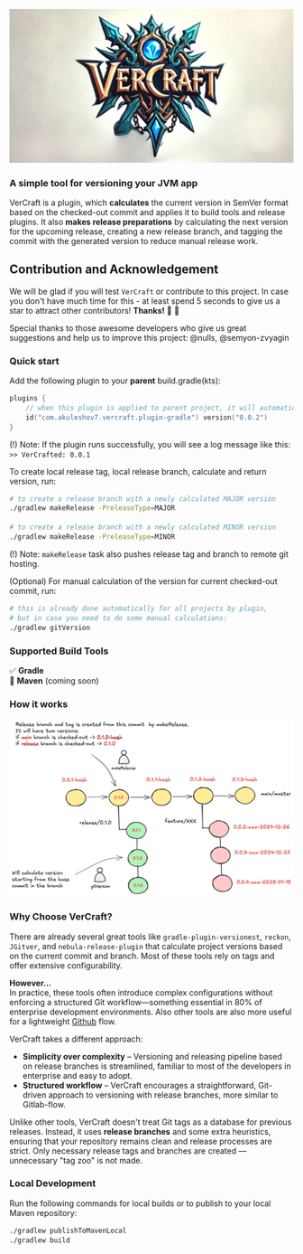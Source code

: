 ![logo.png](docs/logo.png)

### A simple tool for versioning your JVM app

VerCraft is a plugin, which **calculates** the current version in SemVer format based on the checked-out commit and applies it to 
build tools and release plugins. It also **makes release preparations** by calculating the next version for the upcoming release, 
creating a new release branch, and tagging the commit with the generated version to reduce manual release work.

## Contribution and Acknowledgement
We will be glad if you will test `VerCraft` or contribute to this project.
In case you don't have much time for this - at least spend 5 seconds to give us a star to attract other contributors! 
**Thanks!** :pray: :partying_face:

Special thanks to those awesome developers who give us great suggestions and help us to improve this project:
@nulls, @semyon-zvyagin

### Quick start
Add the following plugin to your **parent** build.gradle(kts):
```kotlin
plugins {
    // when this plugin is applied to parent project, it will automatically calculate and set the version of the project
    id("com.akuleshov7.vercraft.plugin-gradle") version("0.0.2")
}
```

(!) Note: If the plugin runs successfully, you will see a log message like this: `>> VerCrafted: 0.0.1`

To create local release tag, local release branch, calculate and return version, run:
```bash
# to create a release branch with a newly calculated MAJOR version
./gradlew makeRelease -PreleaseType=MAJOR

# to create a release branch with a newly calculated MINOR version
./gradlew makeRelease -PreleaseType=MINOR
```

(!) Note: `makeRelease` task also pushes release tag and branch to remote git hosting.

(Optional) For manual calculation of the version for current checked-out commit, run:
```bash
# this is already done automatically for all projects by plugin,
# but in case you need to do some manual calculations:
./gradlew gitVersion
```

### Supported Build Tools
✅ **Gradle** \
🚧 **Maven** (coming soon)


### How it works
![docs/example.png](docs/example.png)

### Why Choose VerCraft?
There are already several great tools like `gradle-plugin-versionest`, `reckon`, `JGitver`, and `nebula-release-plugin` 
that calculate project versions based on the current commit and branch. Most of these tools rely on tags and offer extensive configurability.

**However...**  
In practice, these tools often introduce complex configurations without enforcing 
a structured Git workflow—something essential in 80% of enterprise development environments. 
Also other tools are also more useful for a lightweight [Github](https://docs.github.com/en/get-started/using-github/github-flow) flow.

VerCraft takes a different approach:
- **Simplicity over complexity** – Versioning and releasing pipeline based on release branches
is streamlined, familiar to most of the developers in enterprise and easy to adopt.
- **Structured workflow** – VerCraft encourages a straightforward, Git-driven approach to versioning with 
release branches, more similar to Gitlab-flow.

Unlike other tools, VerCraft doesn't treat Git tags as a database for previous releases. 
Instead, it uses **release branches** and some extra heuristics, ensuring that your repository 
remains clean and release processes are strict. 
Only necessary release tags and branches are created — unnecessary "tag zoo" is not made.

### Local Development
Run the following commands for local builds or to publish to your local Maven repository:
```bash
./gradlew publishToMavenLocal
./gradlew build